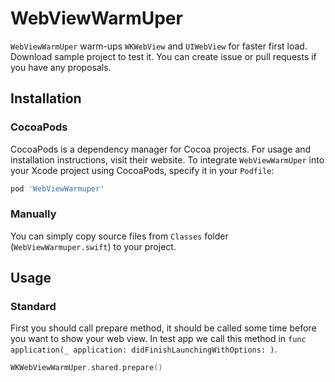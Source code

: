 # WebViewWarmUper

`WebViewWarmUper` warm-ups `WKWebView` and `UIWebView` for faster first load.
Download sample project to test it. You can create issue or pull requests if you have any proposals.

## Installation

### CocoaPods

CocoaPods is a dependency manager for Cocoa projects. For usage and installation instructions, visit their website. To integrate `WebViewWarmUper` into your Xcode project using CocoaPods, specify it in your `Podfile`:

```ruby
pod 'WebViewWarmuper'
```

### Manually

You can simply copy source files from `Classes` folder (`WebViewWarmuper.swift`) to your project.

## Usage

### Standard

First you should call prepare method, it should be called some time before you want to show your web view. In test app we call this method in `func application(_ application: didFinishLaunchingWithOptions: )`.

```swift
WKWebViewWarmUper.shared.prepare()
```
